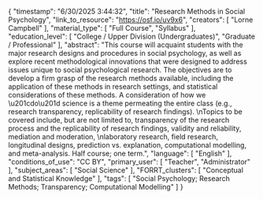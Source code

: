 {
    "timestamp": "6/30/2025 3:44:32",
    "title": "Research Methods in Social Psychology",
    "link_to_resource": "https://osf.io/uv9x6",
    "creators": [
        "Lorne Campbell"
    ],
    "material_type": [
        "Full Course",
        "Syllabus"
    ],
    "education_level": [
        "College / Upper Division (Undergraduates)",
        "Graduate / Professional"
    ],
    "abstract": "This course will acquaint students with the major research designs and procedures in social psychology, as well as explore recent methodological innovations that were designed to address issues unique to social psychological research. The objectives are to develop a firm grasp of the research methods available, including the application of these methods in research settings, and statistical considerations of these methods. A consideration of how we \u201cdo\u201d science is a theme permeating the entire class (e.g., research transparency, replicability of research findings). \nTopics to be covered include, but are not limited to, transparency of the research process and the replicability of research findings, validity and reliability, mediation and moderation, \nlaboratory research, field research, longitudinal designs, prediction vs. explanation, computational modelling, and meta-analysis. Half course; one term.",
    "language": [
        "English"
    ],
    "conditions_of_use": "CC BY",
    "primary_user": [
        "Teacher",
        "Administrator"
    ],
    "subject_areas": [
        "Social Science"
    ],
    "FORRT_clusters": [
        "Conceptual and Statistical Knowledge"
    ],
    "tags": [
        "Social Psychology; Research Methods; Transparency; Computational Modelling"
    ]
}